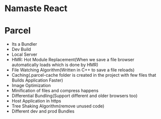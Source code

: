 # Namaste React

# Parcel
- Its a Bundler
- Dev Build
- Local Server
- HMR: Hot Module Replacement(When we save a file browser automatically loads which is done by HMR)
- File Watching Algorithm(Written in C++ to save a file reloads)
- Caching(.parcel-cache folder is created in the project with few files that Builds Application Faster)
- Image Optimization
- Minification of files and compress happens
- Differential Bundling(Support different and older browsers too)
- Host Application in https
- Tree Shaking Algorithm(remove unused code)
- Different dev and prod Bundles